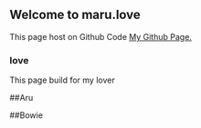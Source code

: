## Welcome to maru.love

This page host on Github Code [My Github Page.](https://github.com/gbw1992)

### love
This page build for my lover

##Aru

##Bowie


